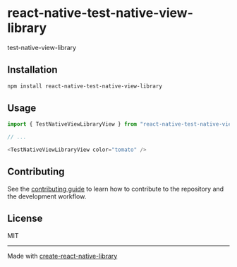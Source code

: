 # react-native-test-native-view-library

test-native-view-library

## Installation

```sh
npm install react-native-test-native-view-library
```

## Usage

```js
import { TestNativeViewLibraryView } from "react-native-test-native-view-library";

// ...

<TestNativeViewLibraryView color="tomato" />
```

## Contributing

See the [contributing guide](CONTRIBUTING.md) to learn how to contribute to the repository and the development workflow.

## License

MIT

---

Made with [create-react-native-library](https://github.com/callstack/react-native-builder-bob)
